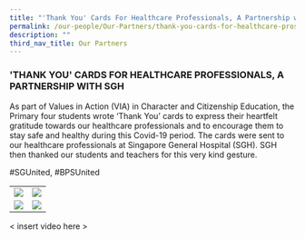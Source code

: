 ```yaml
---
title: "'Thank You' Cards For Healthcare Professionals, A Partnership with SGH"
permalink: /our-people/Our-Partners/thank-you-cards-for-healthcare-pros-sgh
description: ""
third_nav_title: Our Partners
---
```

### 'THANK YOU' CARDS FOR HEALTHCARE PROFESSIONALS, A PARTNERSHIP WITH SGH

As part of Values in Action (VIA) in Character and Citizenship Education, the Primary four students wrote ‘Thank You’ cards to express their heartfelt gratitude towards our healthcare professionals and to encourage them to stay safe and healthy during this Covid-19 period. The cards were sent to our healthcare professionals at Singapore General Hospital (SGH). SGH then thanked our students and teachers for this very kind gesture.   

#SGUnited, #BPSUnited

<table>
	<tr>
		<td>
			<img src="/images/20200327_154802.jpg"/>
		</td>
		<td>
			<img src="/images/20200327_154815.jpg"/>
		</td>
	</tr>
	<tr>
		<td>
			<img src="/images/20200327_154827.jpg"/>
		</td>
		<td>
			<img src="/images/20200327_154846.jpg"/>
		</td>
	</tr>
</table>

< insert video here >

 